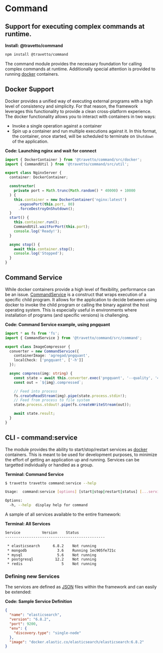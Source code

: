 <!-- This file was generated by the framweork and should not be modified directly -->
<!-- Please modify https://github.com/travetto/travetto/tree/1.0.0-devmodule/command/README.ts and execute "npm run docs" to rebuild -->
# Command
## Support for executing complex commands at runtime.

**Install: @travetto/command**
```bash
npm install @travetto/command
```

The command module provides the necessary foundation for calling complex commands at runtime. Additionally special attention is provided to running [docker](https://www.docker.com/community-edition) containers.

## Docker Support

Docker provides a unified way of executing external programs with a high level of consistency and simplicity.  For that reason, the framework leverages this functionality to provide a clean cross-platform experience.  The docker functionality allows you to interact with containers in two ways:
   
   *  Invoke a single operation against a container
   *  Spin up a container and run multiple executions against it.  In this format, the container, once started, will be scheduled to terminate on `Shutdown` of the application.

**Code: Launching nginx and wait for connect**
```typescript
import { DockerContainer } from '@travetto/command/src/docker';
import { CommandUtil } from '@travetto/command/src/util';

export class NginxServer {
  container: DockerContainer;

  constructor(
    private port = Math.trunc(Math.random() * 40000) + 10000
  ) {
    this.container = new DockerContainer('nginx:latest')
      .exposePort(this.port, 80)
      .forceDestroyOnShutdown();
  }
  start() {
    this.container.run();
    CommandUtil.waitForPort(this.port);
    console.log('Ready!');
  }

  async stop() {
    await this.container.stop();
    console.log('Stopped');
  }
}
```

## Command Service

While docker containers provide a high level of flexibility, performance can be an issue.  [CommandService](https://github.com/travetto/travetto/tree/1.0.0-dev/module/command/src/command.ts#L11) is a construct that wraps execution of a specific child program.  It allows for the application to decide between using docker to invoke the child program or calling the binary against the host operating system.  This is especially useful in environments where installation of programs (and specific versions) is challenging.

**Code: Command Service example, using pngquant**
```typescript
import * as fs from 'fs';
import { CommandService } from '@travetto/command/src/command';

export class ImageCompressor {
  converter = new CommandService({
    containerImage: 'agregad/pngquant',
    localCheck: ['pngquant', ['-h']]
  });

  async compress(img: string) {
    const state = await this.converter.exec('pngquant', '--quality', '40-80', '--speed 1', '--force', '-');
    const out = `${img}.compressed`;

    // Feed into process
    fs.createReadStream(img).pipe(state.process.stdin!);
    // Feed from process to file system
    state.process.stdout!.pipe(fs.createWriteStream(out));

    await state.result;
  }
}
```

## CLI - command:service

The module provides the ability to start/stop/restart services as [docker](https://www.docker.com/community-edition) containers.  This is meant to be used for development purposes, to minimize the effort of getting an application up and running.  Services can be targetted individually or handled as a group.

**Terminal: Command Service**
```bash
$ travetto travetto command:service --help

Usage:  command:service [options] [start|stop|restart|status] [...services]

Options:
  -h, --help  display help for command
```

A sample of all services available to the entire framework:

**Terminal: All Services**
```bash
Service          Version    Status
----------------------------------------------

 * elasticsearch      6.8.2    Not running
 * mongodb              3.6    Running 1ec905fe721c
 * mysql                5.6    Not running
 * postgresql          12.2    Not running
 * redis                  5    Not running
```

### Defining new Services

The services are defined as [JSON](https://www.json.org) files within the framework and can easily be extended:

**Code: Sample Service Definition**
```json
{
  "name": "elasticsearch",
  "version": "6.8.2",
  "port": 9200,
  "env": {
    "discovery.type": "single-node"
  },
  "image": "docker.elastic.co/elasticsearch/elasticsearch:6.8.2"
}
```

